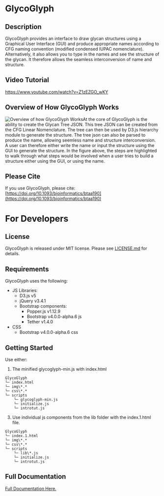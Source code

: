 
# GlycoGlyph

## Description

GlycoGlyph provides an interface to draw glycan structures using a Graphical User Interface (GUI) and produce appropriate names according to CFG naming convention (modified condensed IUPAC nomenclature). Alternatively, it also allows you to type in the names and see the structure of the glycan. It therefore allows the seamless interconversion of name and structure.

## Video Tutorial

https://www.youtube.com/watch?v=Z1zEZGO_wKY

## Overview of How GlycoGlyph Works

![Overview of how GlycoGlyph Works](https://glycotoolkit.com/wp-content/uploads/2019/11/Figure1@4x-100.png)At the core of GlycoGlyph is the ability to create the Glycan Tree JSON. This tree JSON can be created from the CFG Linear Nomenclature. The tree can then be used by D3.js hierarchy module to generate the structure. The tree json can also be parsed to produce the name, allowing seemless name and structure interconversion. A user can therefore either write the name or input the structure using the GUI to generate the structure.
In the figure above, the steps are highlighted to walk through what steps would be involved when a user tries to build a structure either using the GUI, or using the name.

## Please Cite

If you use GlycoGlyph, please cite: [https://doi.org/10.1093/bioinformatics/btaa190](https://doi.org/10.1093/bioinformatics/btaa190)

# For Developers


## License
GlycoGlyph is released under MIT license. Please see [LICENSE.md](LICENSE) for details.

## Requirements
GlycoGlyph uses the following: 
- JS Libraries:
	- D3.js v5
	- jQuery v3.4.1
	- Bootstrap components:
		- Popper.js v1.12.9
		- Bootstrap v4.0.0-alpha.6 js
		- Tether v1.4.0
- CSS
	- Bootstrap v4.0.0-alpha.6 css

## Getting Started
Use either:
1. The minified glycoglyph-min.js with index.html
```
GlycoGlyph
└─ index.html
└─ img\*.*
└─ css\*.*
└─ scripts
    └─ glycoglyph-min.js
    └─ initialize.js
    └─ introtut.js
```
3. Use individual js components from the lib folder with the index.1.html file.
```
GlycoGlyph
└─ index.1.html
└─ img\*.*
└─ css\*.*
└─ scripts
    └─ lib\*.js
    └─ initialize.js
    └─ introtut.js
```

## Full Documentation
[Full Documentation Here.](Documentation.md)

